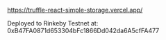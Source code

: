 https://truffle-react-simple-storage.vercel.app/

Deployed to Rinkeby Testnet at: 0xB47FA0871d653304bFc1866Dd042da6A5cfFA477
